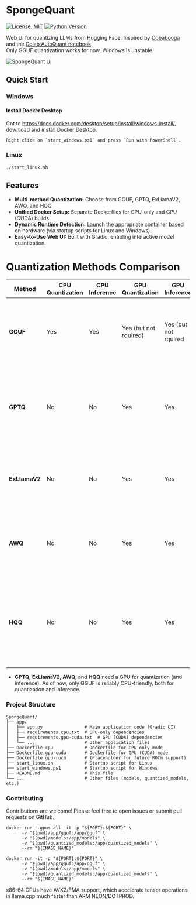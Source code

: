 # SpongeQuant

[![License: MIT](https://img.shields.io/badge/License-MIT-blue.svg)](LICENSE)
[![Python Version](https://img.shields.io/badge/Python-3.10%2B-blue.svg)](https://www.python.org)

Web UI for quantizing LLMs from Hugging Face. Inspired by [Oobabooga](https://github.com/oobabooga/text-generation-webui) and the [Colab AutoQuant notebook](https://colab.research.google.com/drive/1b6nqC7UZVt8bx4MksX7s656GXPM-eWw4).  
Only GGUF quantization works for now. Windows is unstable.

![SpongeQuant UI](https://github.com/SpongeEngine/SpongeQuant/blob/main/screenshot.png)

## Quick Start

### Windows
#### Install Docker Desktop
Got to https://docs.docker.com/desktop/setup/install/windows-install/, download and install Docker Desktop.
```
Right click on `start_windows.ps1` and press `Run with PowerShell`.
```

### Linux
```bash
./start_linux.sh
```

## Features
- **Multi-method Quantization:** Choose from GGUF, GPTQ, ExLlamaV2, AWQ, and HQQ.
- **Unified Docker Setup:** Separate Dockerfiles for CPU-only and GPU (CUDA) builds.
- **Dynamic Runtime Detection:** Launch the appropriate container based on hardware (via startup scripts for Linux and Windows).
- **Easy-to-Use Web UI:** Built with Gradio, enabling interactive model quantization.

# Quantization Methods Comparison

| Method       | CPU Quantization       | CPU Inference         | GPU Quantization       | GPU Inference          | Tradeoffs / Notes                                                                                                      |
|--------------|------------------------|-----------------------|------------------------|------------------------|------------------------------------------------------------------------------------------------------------------------|
| **GGUF**     | Yes                    | Yes                   | Yes (but not rquired)  | Yes (but not rquired   | Designed for efficient CPU inference via llama.cpp; optimized for low precision on CPUs.                               |
| **GPTQ**     | No                     | No                    | Yes                    | Yes                    | High compression & accuracy but built for CUDA; forcing CPU-only leads to very slow and unreliable processing.         |
| **ExLlamaV2**| No                     | No                    | Yes                    | Yes                    | Optimized for GPU; CPU fallback is possible but performance is suboptimal.                                             |
| **AWQ**      | No                     | No                    | Yes                    | Yes                    | Relies on CUDA kernels for fast quantization; CPU-only execution is generally impractical.                            |
| **HQQ**      | No                     | No                    | Yes                    | Yes                    | Designed primarily for GPU inference with specialized kernels; CPU usage is not widely validated and may be very slow. |
- **GPTQ**, **ExLlamaV2**, **AWQ**, and **HQQ** need a GPU for quantization (and inference). As of now, only GGUF is reliably CPU-friendly, both for quantization and inference.

### Project Structure
```
SpongeQuant/
├── app/
│   ├── app.py                # Main application code (Gradio UI)
│   ├── requirements.cpu.txt  # CPU-only dependencies
│   ├── requirements.gpu-cuda.txt  # GPU (CUDA) dependencies
│   └── ...                   # Other application files
├── Dockerfile.cpu            # Dockerfile for CPU-only mode
├── Dockerfile.gpu-cuda       # Dockerfile for GPU (CUDA) mode
├── Dockerfile.gpu-rocm       # (Placeholder for future ROCm support)
├── start_linux.sh            # Startup script for Linux
├── start_windows.ps1         # Startup script for Windows
├── README.md                 # This file
└── ...                       # Other files (models, quantized_models, etc.)
```

### Contributing
Contributions are welcome! Please feel free to open issues or submit pull requests on GitHub.

```
docker run --gpus all -it -p "${PORT}:${PORT}" \
      -v "$(pwd)/app/gguf:/app/gguf" \
      -v "$(pwd)/models:/app/models" \
      -v "$(pwd)/quantized_models:/app/quantized_models" \
      --rm "${IMAGE_NAME}"
```

```
docker run -it -p "${PORT}:${PORT}" \
      -v "$(pwd)/app/gguf:/app/gguf" \
      -v "$(pwd)/models:/app/models" \
      -v "$(pwd)/quantized_models:/app/quantized_models" \
      --rm "${IMAGE_NAME}"
```

x86-64 CPUs have AVX2/FMA support, which accelerate tensor operations in llama.cpp much faster than ARM NEON/DOTPROD.

